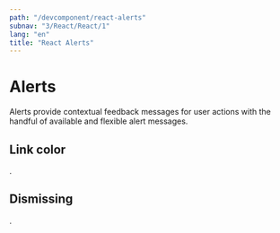 ```yaml
---
path: "/devcomponent/react-alerts"
subnav: "3/React/React/1"
lang: "en"
title: "React Alerts"
---
```


# Alerts

Alerts provide contextual feedback messages for user actions with the handful of available and flexible alert messages.
<reactalert1 />

## Link color
.
<reactalert2 />

## Dismissing
.
<reactalert3 />